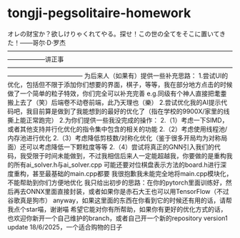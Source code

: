 # tongji-pegsolitaire-homework
オレの财宝か？欲しけりゃくれてやる。探せ！この世の全てをそこに置いてきた！——哥尔·D·罗杰
——————————————————————————————————————————讲正事————————————————————————————————————————————————
为后来人（如果有）提供一些补充思路：
1.尝试UI的优化，包括但不限于添加你们想要的界面，棋子，等等，我在部分地方点击的时候做了一个简单的粒子特效，你们完全可以补充完善
e.g.同级有个神人直接把耄耋搬上去了（笑）后端卷不动卷前端，此乃天理也（樂）
2.尝试优化我的AI提示代码吧，我目前算是做到了我能想到的最好的优化了（指在学校的9900X/家里的线撕上能正常跑完）
2.为你们提供一些我没完成的操作：
2.（1）考虑一下SIMD，或者其他支持并行化优化的指令集中包含的相关的功能
2.（2）考虑使用线程池/内存池进行优化
2.（3）考虑降低剪枝数/对称化优化（鉴于很多开局均为对称局面）还可以考虑降低一下颗粒度等等
2.（4）尝试将真正的GNN引入我们的代码，我受限于时间未能做到，不过我相信后来人一定能超越我，你要做的是重构我的所有ai_solver.h与ai_solver.cpp
可能还要对位棋盘表示方法的board.h进行深度重构，甚至最基础的main.cpp都要
我很抱歉我未能完全地将main.cpp模块化，不能帮助到你们方便地优化
我只给出初步的思路：在你的pytorch里面训练好，然后再去ONNX里面直接封装，或者如果你是赤石大王也可以用TensorFlow（不过谷歌真是狗市）
anyway，如果这里面的东西在你看到它的时候还有用的话，请帮我点个star喵，谢谢喵
希望它能对你有所帮助，如果你有更好的优化方式的话，也欢迎你新开一个自己维护的branch，或者自己开一个新的repository
version1 update 18/6/2025，一个适合购物的日子
